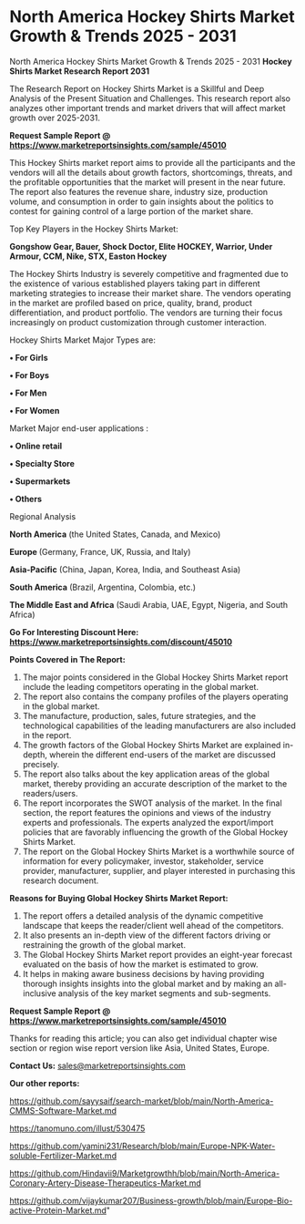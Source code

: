 # North America Hockey Shirts Market Growth & Trends 2025 - 2031
North America Hockey Shirts Market Growth & Trends 2025 - 2031
<strong>Hockey Shirts Market Research Report 2031</strong>

The Research Report on Hockey Shirts Market is a Skillful and Deep Analysis of the Present Situation and Challenges. This research report also analyzes other important trends and market drivers that will affect market growth over 2025-2031.

<strong>Request Sample Report @ <a href=https://www.marketreportsinsights.com/sample/45010>https://www.marketreportsinsights.com/sample/45010</a></strong>

This Hockey Shirts market report aims to provide all the participants and the vendors will all the details about growth factors, shortcomings, threats, and the profitable opportunities that the market will present in the near future. The report also features the revenue share, industry size, production volume, and consumption in order to gain insights about the politics to contest for gaining control of a large portion of the market share.

Top Key Players in the Hockey Shirts Market:

<strong>Gongshow Gear, Bauer, Shock Doctor, Elite HOCKEY, Warrior, Under Armour, CCM, Nike, STX, Easton Hockey</strong>

The Hockey Shirts Industry is severely competitive and fragmented due to the existence of various established players taking part in different marketing strategies to increase their market share. The vendors operating in the market are profiled based on price, quality, brand, product differentiation, and product portfolio. The vendors are turning their focus increasingly on product customization through customer interaction.

Hockey Shirts Market Major Types are:

<strong>•  For Girls

•  For Boys

•  For Men

•  For Women</strong>

Market Major end-user applications :

<strong>•  Online retail

•  Specialty Store

•  Supermarkets

•  Others</strong>

Regional Analysis

</u><strong><b>North America</b></strong> (the United States, Canada, and Mexico)

<strong><b>Europe </b></strong>(Germany, France, UK, Russia, and Italy)

<strong><b>Asia-Pacific</b></strong> (China, Japan, Korea, India, and Southeast Asia)

<strong><b>South America</b></strong> (Brazil, Argentina, Colombia, etc.)

<strong><b>The Middle East and Africa</b></strong> (Saudi Arabia, UAE, Egypt, Nigeria, and South Africa)

<strong>Go For Interesting Discount Here: <a href=https://www.marketreportsinsights.com/discount/45010>https://www.marketreportsinsights.com/discount/45010</a></strong>

<strong>Points Covered in The Report:</strong>
<ol>
  <li>The major points considered in the Global Hockey Shirts Market report include the leading competitors operating in the global market.</li>
  <li>The report also contains the company profiles of the players operating in the global market.</li>
  <li>The manufacture, production, sales, future strategies, and the technological capabilities of the leading manufacturers are also included in the report.</li>
  <li>The growth factors of the Global Hockey Shirts Market are explained in-depth, wherein the different end-users of the market are discussed precisely.</li>
  <li>The report also talks about the key application areas of the global market, thereby providing an accurate description of the market to the readers/users.</li>
  <li>The report incorporates the SWOT analysis of the market. In the final section, the report features the opinions and views of the industry experts and professionals. The experts analyzed the export/import policies that are favorably influencing the growth of the Global Hockey Shirts Market.</li>
  <li>The report on the Global Hockey Shirts Market is a worthwhile source of information for every policymaker, investor, stakeholder, service provider, manufacturer, supplier, and player interested in purchasing this research document.</li>
</ol>
<strong>Reasons for Buying Global Hockey Shirts Market Report:</strong>

<ol>
  <li>The report offers a detailed analysis of the dynamic competitive landscape that keeps the reader/client well ahead of the competitors.</li>
  <li>It also presents an in-depth view of the different factors driving or restraining the growth of the global market.</li>
  <li>The Global Hockey Shirts Market report provides an eight-year forecast evaluated on the basis of how the market is estimated to grow.</li>
  <li>It helps in making aware business decisions by having providing thorough insights insights into the global market and by making an all-inclusive analysis of the key market segments and sub-segments.</li>
</ol>
<strong>Request Sample Report @ <a href=https://www.marketreportsinsights.com/sample/45010>https://www.marketreportsinsights.com/sample/45010</a></strong>


Thanks for reading this article; you can also get individual chapter wise section or region wise report version like Asia, United States, Europe.

<strong>Contact Us:</strong>
sales@marketreportsinsights.com

<strong>Our other reports:</strong>

<a href=https://github.com/sayysaif/search-market/blob/main/North-America-CMMS-Software-Market.md>https://github.com/sayysaif/search-market/blob/main/North-America-CMMS-Software-Market.md</a>

<a href=https://tanomuno.com/illust/530475>https://tanomuno.com/illust/530475</a>

<a href=https://github.com/yamini231/Research/blob/main/Europe-NPK-Water-soluble-Fertilizer-Market.md>https://github.com/yamini231/Research/blob/main/Europe-NPK-Water-soluble-Fertilizer-Market.md</a>

<a href=https://github.com/Hindavii9/Marketgrowthh/blob/main/North-America-Coronary-Artery-Disease-Therapeutics-Market.md>https://github.com/Hindavii9/Marketgrowthh/blob/main/North-America-Coronary-Artery-Disease-Therapeutics-Market.md</a>

<a href=https://github.com/vijaykumar207/Business-growth/blob/main/Europe-Bio-active-Protein-Market.md>https://github.com/vijaykumar207/Business-growth/blob/main/Europe-Bio-active-Protein-Market.md</a>"
